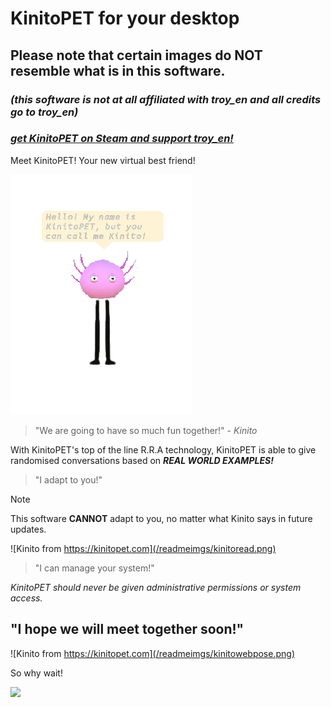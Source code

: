 # KinitoPET for your desktop
## Please note that certain images do **NOT** resemble what is in this software.
### _(this software is not at all affiliated with troy_en and all credits go to troy_en)_
### _[get KinitoPET on Steam and support troy_en!](https://store.steampowered.com/app/2075070/KinitoPET/)_


Meet KinitoPET! Your new virtual best friend!

![Kinito from the Software](/readmeimgs/kinitohello.png)

> "We are going to have so much fun together!" - _Kinito_


With KinitoPET's top of the line R.R.A technology, KinitoPET is able to give randomised conversations based on ***REAL WORLD EXAMPLES!***
> "I adapt to you!"

> [!NOTE]
> This software **CANNOT** adapt to you, no matter what Kinito says in future updates.

![Kinito from https://kinitopet.com](/readmeimgs/kinitoread.png)

> "I can manage your system!"

 _KinitoPET should never be given administrative permissions or system access._

## "I hope we will meet together soon!"

![Kinito from https://kinitopet.com](/readmeimgs/kinitowebpose.png)

So why wait!

[<img src="/readmeimgs/downloadbutton3.png">](https://github.com/HecurH/Kinito/releases)
